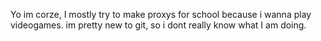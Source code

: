Yo im corze, I mostly try to make proxys for school because i wanna play videogames. im pretty new to git, so i dont
really know what I am doing.
